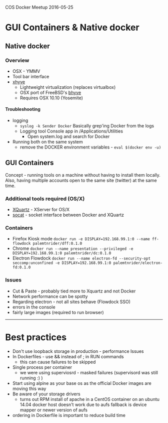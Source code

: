 COS Docker Meetup 2016-05-25

# GUI Containers & Native docker
## Native docker
### Overview
- OSX - YMMV
- Tool bar interface
- [xhyve](https://github.com/mist64/xhyve)
   - Lightweight virtualization (replaces virtualbox)
   - OSX port of FreeBSD's [bhyve](http://bhyve.org/)
   - Requires OSX 10.10 (Yosemite)

#### Troubleshooting
- logging
   - ```syslog -k Sender Docker``` Basically grep'ing Docker from the logs
   - Logging tool Console app in /Applications/Utilities
      - Open system.log and search for Docker
- Running both on the same system
   - remove the DOCKER environment variables - ```eval $(docker env -u)```

## GUI Containers
Concept - running tools on a machine without having to install them locally. Also, having multiple accounts open to the same site (twitter) at the same time.

### Additional tools required (OS/X)
- [XQuartz](https://www.xquartz.org/) - XServer for OS/X
- [socat](http://www.dest-unreach.org/socat/) - socket interface between Docker and XQuartz


### Containers
- Firefox Kiosk mode ```docker run -e DISPLAY=192.168.99.1:0 --name ff-flowdock palemtnrider/dff:0.1.0```
- Chrome ```docker run --name presentation --privileged -e DISPLAY=192.168.99.1:0 palemtnrider/dc:0.1.0```
- Electron Flowdock ```docker run --name electron-fd --security-opt seccomp:unconfined -e DISPLAY=192.168.99.1:0 palemtnrider/electron-fd:0.1.0```

### Issues
- Cut & Paste - probably tied more to Xquartz and not Docker
- Network performance can be spotty
- Regarding electron - not all sites behave (Flowdock SSO)
- errors in the console
- fairly large images (required to run browser)

---
# Best practices
- Don't use loopback storage in production - performance Issues
- In Dockerfiles - use && instead of ; in RUN commands
   - this can cause failures to be skipped
- Single process per container
   - we were using superviosrd - masked failures (supervisord was still running :) )
- Start using alpine as your base os as the official Docker images are moving this way
- Be aware of your storage drivers
   - turns out RPM install of apache in a CentOS container on an ubuntu 14.04 docker host doesn't work due to aufs fallback is device mapper or newer version of aufs
- ordering in Dockerfile is important to reduce build time
